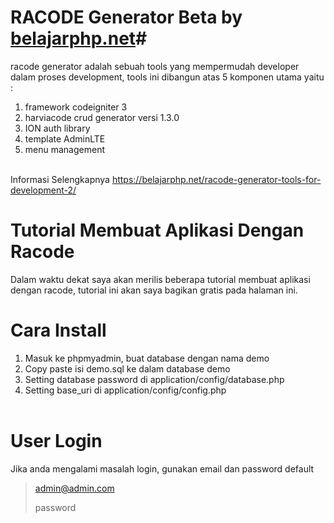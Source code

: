 # RACODE Generator Beta by [belajarphp.net](http://belajarphp.net)#
racode generator adalah sebuah tools yang mempermudah developer dalam proses development,
tools ini dibangun atas 5 komponen utama yaitu : <br>
1. framework codeigniter 3<br>
2. harviacode crud generator versi 1.3.0<br>
3. ION auth library<br>
4. template AdminLTE<br>
5. menu management<br><br>

Informasi Selengkapnya 
https://belajarphp.net/racode-generator-tools-for-development-2/
<br>
# Tutorial Membuat Aplikasi Dengan Racode
Dalam waktu dekat saya akan merilis beberapa tutorial membuat aplikasi dengan racode, tutorial ini akan saya bagikan gratis pada halaman ini.

# Cara Install
1. Masuk ke phpmyadmin, buat database dengan nama demo<br>
2. Copy paste isi demo.sql ke dalam database demo<br>
3. Setting database password di application/config/database.php<br>
4. Setting base_uri di application/config/config.php<br><br>

# User Login
Jika anda mengalami masalah login, gunakan email dan password default
> admin@admin.com
>
> password

